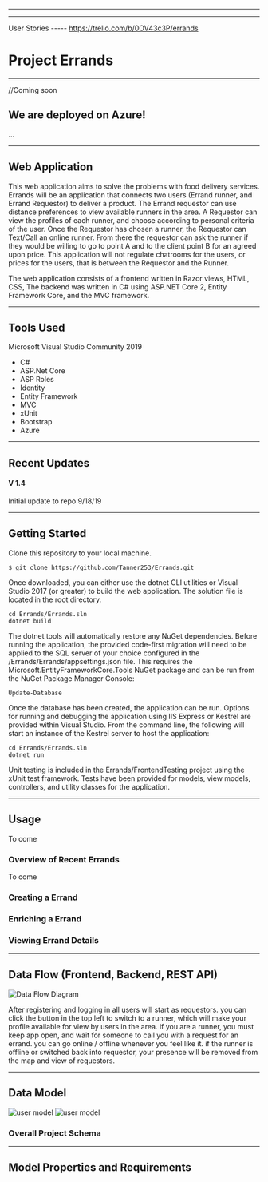 
---------------------------------

---------------------------------
User Stories -----    https://trello.com/b/0OV43c3P/errands

# Project Errands
---------------------------------
//Coming soon
## We are deployed on Azure!
...

---------------------------------
## Web Application
This web application aims to solve the problems with food delivery services. Errands will be an application that connects two users (Errand runner, and Errand Requestor) to deliver a product. The Errand requestor can use distance preferences to view available runners in the area. A Requestor can view the profiles of each runner, and choose according to personal criteria of the user. Once the Requestor has chosen a runner, the Requestor can Text/Call an online runner. From there the requestor can ask the runner if they would be willing to go to point A and to the client point B for an agreed upon price. This application will not regulate chatrooms for the users, or prices for the users, that is between the Requestor and the Runner.

The web application consists of a frontend written in Razor views, HTML, CSS, The backend was written in C# using ASP.NET Core 2, Entity Framework Core, and the MVC framework.


---------------------------------

## Tools Used
Microsoft Visual Studio Community 2019 

- C#
- ASP.Net Core
- ASP Roles
- Identity
- Entity Framework
- MVC
- xUnit
- Bootstrap
- Azure


---------------------------------

## Recent Updates

#### V 1.4
Initial update to repo 9/18/19

---------------------------

## Getting Started

Clone this repository to your local machine.
```
$ git clone https://github.com/Tanner253/Errands.git
```
Once downloaded, you can either use the dotnet CLI utilities or Visual Studio 2017 (or greater) to build the web application. The solution file is located in the root directory.
```
cd Errands/Errands.sln
dotnet build
```
The dotnet tools will automatically restore any NuGet dependencies. Before running the application, the provided code-first migration will need to be applied to the SQL server of your choice configured in the /Errands/Errands/appsettings.json file. This requires the Microsoft.EntityFrameworkCore.Tools NuGet package and can be run from the NuGet Package Manager Console:
```
Update-Database
```
Once the database has been created, the application can be run. Options for running and debugging the application using IIS Express or Kestrel are provided within Visual Studio. From the command line, the following will start an instance of the Kestrel server to host the application:
```
cd Errands/Errands.sln
dotnet run
```
Unit testing is included in the Errands/FrontendTesting project using the xUnit test framework. Tests have been provided for models, view models, controllers, and utility classes for the application.

---------------------------------

## Usage
To come

### Overview of Recent Errands
To come

### Creating a Errand


### Enriching a Errand


### Viewing Errand Details


---------------------------
## Data Flow (Frontend, Backend, REST API)
![Data Flow Diagram](/assets/FlowChart.JPG)

After registering and logging in all users will start as requestors. you can click the button in the top left to switch to a runner, which will make your profile available for view by users in the area. if you are a runner, you must keep app open, and wait for someone to call you with a request for an errand. you can go online / offline whenever you feel like it. if the runner is offline or switched back into requestor, your presence will be removed from the map and view of requestors.

---------------------------
## Data Model

![user model](/assets/DataTableUser.JPG)
![user model](/assets/SchemaAttempt.JPG)
### Overall Project Schema

---------------------------
## Model Properties and Requirements
